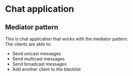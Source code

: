 # Chat application 
## Mediator pattern
This is chat application that works with the mediator pattern.  
The clients are able to:  
* Send unicast messages
* Send multicast messages
* Send broadcast messages
* Add another client to the blacklist
